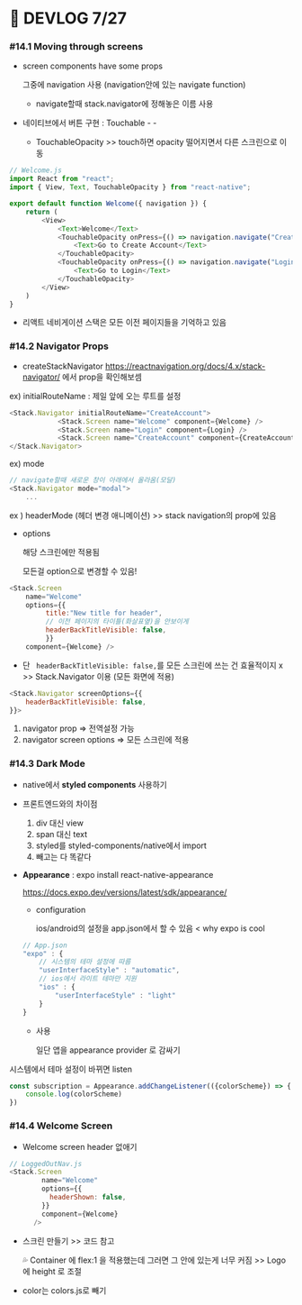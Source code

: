 # 🔔 DEVLOG 7/27



### #14.1 Moving through screens

- screen components have some props

  그중에 navigation 사용 (navigation안에 있는 navigate function)

  - navigate할때 stack.navigator에 정해놓은 이름 사용

- 네이티브에서 버튼 구현 : Touchable - -

  - TouchableOpacity >> touch하면 opacity 떨어지면서 다른 스크린으로 이동

```js
// Welcome.js
import React from "react";
import { View, Text, TouchableOpacity } from "react-native";

export default function Welcome({ navigation }) {
    return (
        <View>
            <Text>Welcome</Text>
            <TouchableOpacity onPress={() => navigation.navigate("CreateAccount")}>
                <Text>Go to Create Account</Text>
            </TouchableOpacity>
            <TouchableOpacity onPress={() => navigation.navigate("Login")}>
                <Text>Go to Login</Text>
            </TouchableOpacity>
        </View>
    )
}
```

- 리액트 네비게이션 스택은 모든 이전 페이지들을 기억하고 있음



### #14.2 Navigator Props

- createStackNavigator https://reactnavigation.org/docs/4.x/stack-navigator/ 에서 prop을 확인해보셈

ex) initialRouteName : 제일 앞에 오는 루트를 설정

```js
<Stack.Navigator initialRouteName="CreateAccount">
            <Stack.Screen name="Welcome" component={Welcome} />
            <Stack.Screen name="Login" component={Login} />
            <Stack.Screen name="CreateAccount" component={CreateAccount} />
</Stack.Navigator>
```

ex) mode

```js
// navigate할때 새로운 창이 아래에서 올라옴(모달)
<Stack.Navigator mode="modal">
    ...
```

ex ) headerMode (헤더 변경 애니메이션) >> stack navigation의 prop에 있음

- options

  해당 스크린에만 적용됨

  모든걸 option으로 변경할 수 있음!

```js
<Stack.Screen 
	name="Welcome" 
	options={{
         title:"New title for header",
         // 이전 페이지의 타이틀(화살표옆)을 안보이게
         headerBackTitleVisible: false,
         }}
	component={Welcome} />
```

- 단 ` headerBackTitleVisible: false,`를 모든 스크린에 쓰는 건 효율적이지 x  >> Stack.Navigator 이용 (모든 화면에 적용)

```js
<Stack.Navigator screenOptions={{
	headerBackTitleVisible: false,
}}>
```

1. navigator prop => 전역설정 가능
2. navigator screen options => 모든 스크린에 적용



### #14.3 Dark Mode

- native에서 **styled components** 사용하기 
- 프론트엔드와의 차이점
  1. div 대신 view
  2. span 대신 text
  3. styled를 styled-components/native에서 import
  4. 빼고는 다 똑같다



- **Appearance** : expo install react-native-appearance

  https://docs.expo.dev/versions/latest/sdk/appearance/

  - configuration

    ios/android의 설정을 app.json에서 할 수 있음 < why expo is cool

  ```js
  // App.json
  "expo" : {
      // 시스템의 테마 설정에 따름
      "userInterfaceStyle" : "automatic",
      // ios에서 라이트 테마만 지원
      "ios" : {
          "userInterfaceStyle" : "light"
      }
  }
  ```

  - 사용

    일단 앱을 appearance provider 로 감싸기

시스템에서 테마 설정이 바뀌면 listen

```js
const subscription = Appearance.addChangeListener(({colorScheme}) => {
    console.log(colorScheme)
})
```



### #14.4 Welcome Screen

- Welcome screen header 없애기

```js
// LoggedOutNav.js
<Stack.Screen
        name="Welcome"
        options={{
          headerShown: false,
        }}
        component={Welcome}
      />
```

- 스크린 만들기 >> 코드 참고

  💦 Container 에 flex:1 을 적용했는데 그러면 그 안에 있는게 너무 커짐 >> Logo 에 height 로 조절

- color는 colors.js로 빼기


